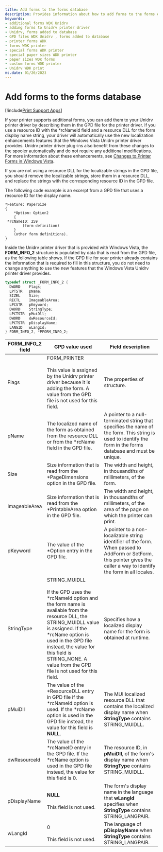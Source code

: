 ```yaml
---
title: Add forms to the forms database
description: Provides information about how to add forms to the forms database.
keywords:
- additional forms WDK Unidrv
- adding forms to Unidrv printer driver
- Unidrv, forms added to database
- GPD files WDK Unidrv , forms added to database
- printer forms WDK
- forms WDK printer
- special forms WDK printer
- special paper sizes WDK printer
- paper sizes WDK forms
- custom forms WDK printer
- Unidrv WDK print
ms.date: 01/26/2023
---
```


# Add forms to the forms database

[!include[Print Support Apps](../includes/print-support-apps.md)]

If your printer supports additional forms, you can add them to your Unidrv printer driver by describing them in the GPD file for the printer driver. If you use a resource ID with the \*rcNameId field and a resource DLL for the form display name string, your driver will automatically use the new localization enhancements features that the Windows Vista Unidrv printer driver provides. Unidrv printer driver plug-ins also benefit from these changes to the spooler automatically and do not require any additional modifications. For more information about these enhancements, see [Changes to Printer Forms in Windows Vista](changes-to-printer-forms-in-windows-vista.md).

If you are not using a resource DLL for the localizable strings in the GPD file, you should remove the localizable strings, store them in a resource DLL, and replace the strings with the corresponding resource ID in the GPD file.

The following code example is an excerpt from a GPD file that uses a resource ID for the display name.

```GDL
*Feature: PaperSize
{
    *Option: Option2
    {
 *rcNameID: 259
        (form definition)
    }
    (other form definitions).
}
```

Inside the Unidrv printer driver that is provided with Windows Vista, the **FORM_INFO_2** structure is populated by data that is read from the GPD file, as the following table shows. If the GPD file for your printer already contains the information that is required to fill in this structure, you do not need to change anything to use the new features that the Windows Vista Unidrv printer driver provides.

```cpp
typedef struct _FORM_INFO_2 { 
  DWORD    Flags; 
  LPTSTR   pName; 
  SIZEL    Size; 
  RECTL    ImageableArea;
  LPCSTR   pKeyword;
  DWORD    StringType;
  LPCTSTR  pMuiDll;
  DWORD    dwResourceId;
  LPCTSTR  pDisplayName;
  LANGID   wLangId; 
} FORM_INFO_2, *PFORM_INFO_2;
```

|FORM_INFO_2 field  |GPD value used  |Field description  |
|---------|---------|---------|
|Flags     |  FORM_PRINTER<br><br>This value is assigned by the Unidrv printer driver because it is adding the form. A value from the GPD file is not used for this field.       |   The properties of structure.      |
|pName     |    The localized name of the form as obtained from the resource DLL or from the *rcName field in the GPD file.     |   A pointer to a null-terminated string that specifies the name of the form. This string is used to identify the form in the forms database and must be unique.      |
|Size     |     Size information that is read from the *PageDimensions option in the GPD file.    |      The width and height, in thousandths of millimeters, of the form.   |
|ImageableArea     |     Size information that is read from the *PrintableArea option in the GPD file.    |    The width and height, in thousandths of millimeters, of the area of the page on which the printer can print.     |
|pKeyword     |     The value of the *Option entry in the GPD file.    |     A pointer to a non-localizable string identifier of the form. When passed to AddForm or SetForm, this pointer gives the caller a way to identify the form in all locales.    |
|StringType     |   STRING_MUIDLL<br><br>If the GPD uses the \*rcNameId option and the form name is available from the resource DLL, the STRING_MUIDLL value is assigned. If the \*rcName option is used in the GPD file instead, the value for this field is STRING_NONE. A value from the GPD file is not used for this field.      |      Specifies how a localized display name for the form is obtained at runtime.   |
|pMuiDll     |     The value of the \*ResourceDLL entry in GPD file if the \*rcNameId option is used. If the \*rcName option is used in the GPD file instead, the value for this field is **NULL**.    |     The MUI localized resource DLL that contains the localized display name when **StringType** contains STRING_MUIDLL.    |
|dwResourceId     |    The value of the \*rcNameID entry in the GPD file. If the *rcName option is used in the GPD file instead, the value for this field is 0.     |    The resource ID, in **pMuiDll**, of the form's display name when **StringType** contains STRING_MUIDLL.     |
|pDisplayName     |    **NULL**<br><br>This field is not used.     |   The form's display name in the language that **wLangId** specifies when **StringType** contains STRING_LANGPAIR.      |
|wLangId     |   0<br><br>This field is not used.      |     The language of **pDisplayName** when **StringType** contains STRING_LANGPAIR.    |
